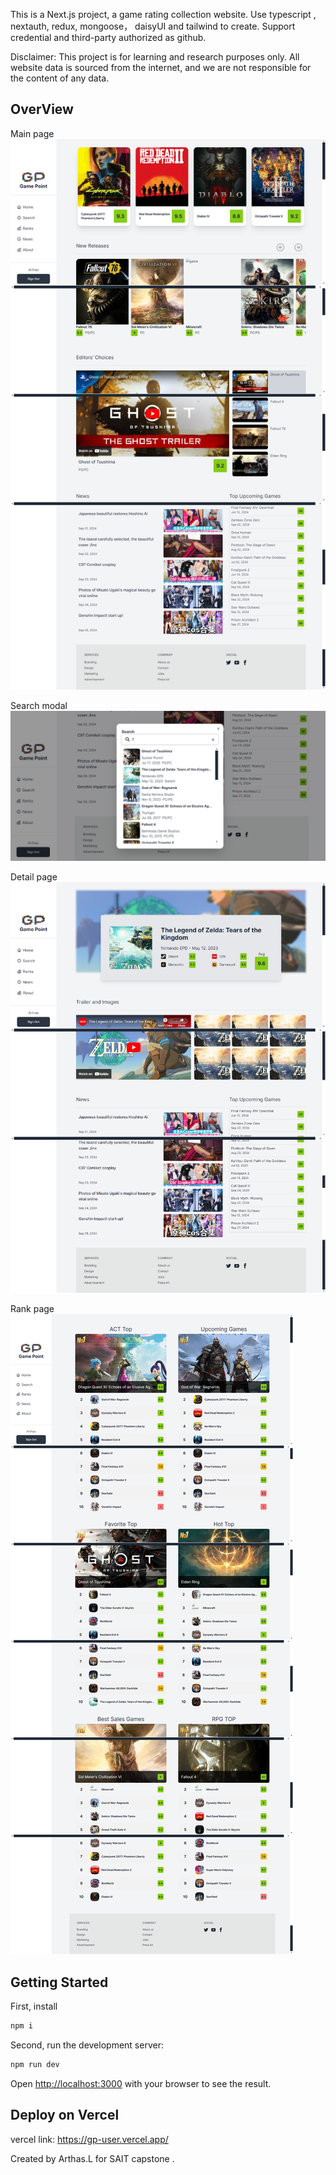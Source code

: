 This is a Next.js project, a game rating collection website. Use typescript , nextauth, redux, mongoose， daisyUI and tailwind to create.
Support credential and third-party authorized as github.

Disclaimer: This project is for learning and research purposes only. All website data is sourced from the internet, and we are not responsible for the content of any data.

## OverView

Main page
![failed](https://github.com/Arthaszs007/resource/blob/main/main.png?raw=true)

Search modal
![failed](https://github.com/Arthaszs007/resource/blob/main/Search.png?raw=true)

Detail page
![failed](https://github.com/Arthaszs007/resource/blob/main/detial.png?raw=true)

Rank page
![failed](https://github.com/Arthaszs007/resource/blob/main/rank.png?raw=true)

## Getting Started

First, install

```bash
npm i
```

Second, run the development server:

```bash
npm run dev

```

Open [http://localhost:3000](http://localhost:3000) with your browser to see the result.

## Deploy on Vercel

vercel link: https://gp-user.vercel.app/

Created by Arthas.L for SAIT capstone .
